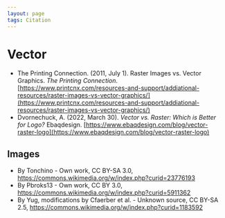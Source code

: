 ```yaml
---
layout: page
tags: Citation 
---
```


# Vector

- The Printing Connection. (2011, July 1). Raster Images vs. Vector Graphics. _The Printing Connection_. [https://www.printcnx.com/resources-and-support/addiational-resources/raster-images-vs-vector-graphics/](https://www.printcnx.com/resources-and-support/addiational-resources/raster-images-vs-vector-graphics/)
- Dvornechuck, A. (2022, March 30). _Vector vs. Raster: Which is Better for Logo?_ Ebaqdesign. [https://www.ebaqdesign.com/blog/vector-raster-logo](https://www.ebaqdesign.com/blog/vector-raster-logo)

## Images

- By Tonchino - Own work, CC BY-SA 3.0, https://commons.wikimedia.org/w/index.php?curid=23776193
- By Pbroks13 - Own work, CC BY 3.0, https://commons.wikimedia.org/w/index.php?curid=5911362
- By Yug, modifications by Cfaerber et al. - Unknown source, CC BY-SA 2.5, https://commons.wikimedia.org/w/index.php?curid=1183592